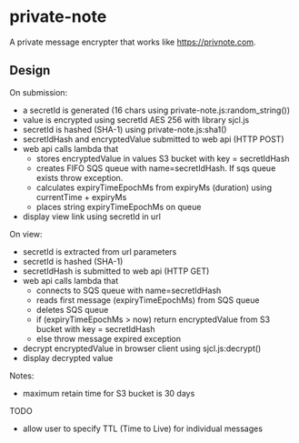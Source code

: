 # private-note
A private message encrypter that works like https://privnote.com.

## Design
On submission:
* a secretId is generated (16 chars using private-note.js:random_string())
* value is encrypted using secretId AES 256 with library sjcl.js
* secretId is hashed (SHA-1) using private-note.js:sha1()
* secretIdHash and encryptedValue submitted to web api (HTTP POST)
* web api calls lambda that 
    * stores encryptedValue in values S3 bucket with key = secretIdHash 
    * creates FIFO SQS queue with name=secretIdHash. If sqs queue exists throw exception.
    * calculates expiryTimeEpochMs from expiryMs (duration) using currentTime + expiryMs
    * places string expiryTimeEpochMs on queue 
* display view link using secretId in url

On view:
* secretId is extracted from url parameters
* secretId is hashed (SHA-1)
* secretIdHash is submitted to web api (HTTP GET)
* web api calls lambda that
    * connects to SQS queue with name=secretIdHash
    * reads first message (expiryTimeEpochMs) from SQS queue
    * deletes SQS queue
    * if (expiryTimeEpochMs > now) return encryptedValue from S3 bucket with key = secretIdHash
    * else throw message expired exception 
* decrypt encryptedValue in browser client using sjcl.js:decrypt() 
* display decrypted value 

Notes:

* maximum retain time for S3 bucket is 30 days

TODO
* allow user to specify TTL (Time to Live) for individual messages



